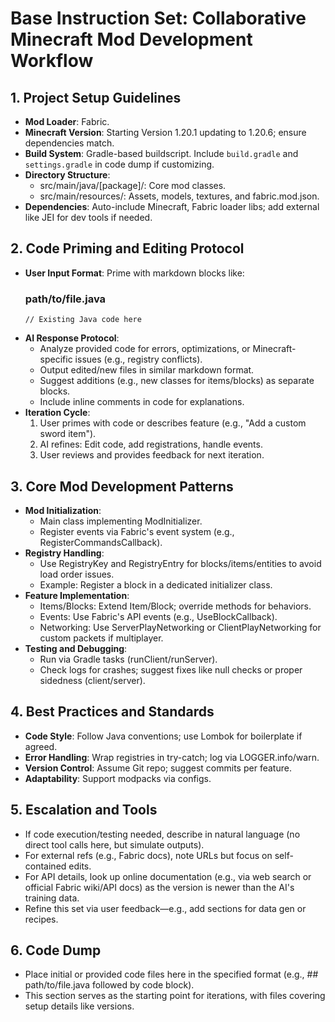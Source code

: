# Base Instruction Set: Collaborative Minecraft Mod Development Workflow

## 1. Project Setup Guidelines
- **Mod Loader**: Fabric.
- **Minecraft Version**: Starting Version 1.20.1 updating to 1.20.6; ensure dependencies match.
- **Build System**: Gradle-based buildscript. Include `build.gradle` and `settings.gradle` in code dump if customizing.
- **Directory Structure**:
  - src/main/java/[package]/: Core mod classes.
  - src/main/resources/: Assets, models, textures, and fabric.mod.json.
- **Dependencies**: Auto-include Minecraft, Fabric loader libs; add external like JEI for dev tools if needed.

## 2. Code Priming and Editing Protocol
- **User Input Format**: Prime with markdown blocks like:
  ### path/to/file.java
  ```
  // Existing Java code here
  ```
- **AI Response Protocol**:
  - Analyze provided code for errors, optimizations, or Minecraft-specific issues (e.g., registry conflicts).
  - Output edited/new files in similar markdown format.
  - Suggest additions (e.g., new classes for items/blocks) as separate blocks.
  - Include inline comments in code for explanations.
- **Iteration Cycle**:
  1. User primes with code or describes feature (e.g., "Add a custom sword item").
  2. AI refines: Edit code, add registrations, handle events.
  3. User reviews and provides feedback for next iteration.

## 3. Core Mod Development Patterns
- **Mod Initialization**:
  - Main class implementing ModInitializer.
  - Register events via Fabric's event system (e.g., RegisterCommandsCallback).
- **Registry Handling**:
  - Use RegistryKey and RegistryEntry for blocks/items/entities to avoid load order issues.
  - Example: Register a block in a dedicated initializer class.
- **Feature Implementation**:
  - Items/Blocks: Extend Item/Block; override methods for behaviors.
  - Events: Use Fabric's API events (e.g., UseBlockCallback).
  - Networking: Use ServerPlayNetworking or ClientPlayNetworking for custom packets if multiplayer.
- **Testing and Debugging**:
  - Run via Gradle tasks (runClient/runServer).
  - Check logs for crashes; suggest fixes like null checks or proper sidedness (client/server).

## 4. Best Practices and Standards
- **Code Style**: Follow Java conventions; use Lombok for boilerplate if agreed.
- **Error Handling**: Wrap registries in try-catch; log via LOGGER.info/warn.
- **Version Control**: Assume Git repo; suggest commits per feature.
- **Adaptability**: Support modpacks via configs.

## 5. Escalation and Tools
- If code execution/testing needed, describe in natural language (no direct tool calls here, but simulate outputs).
- For external refs (e.g., Fabric docs), note URLs but focus on self-contained edits.
- For API details, look up online documentation (e.g., via web search or official Fabric wiki/API docs) as the version is newer than the AI's training data.
- Refine this set via user feedback—e.g., add sections for data gen or recipes.

## 6. Code Dump
- Place initial or provided code files here in the specified format (e.g., ## path/to/file.java followed by code block).
- This section serves as the starting point for iterations, with files covering setup details like versions.
